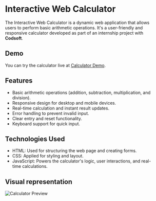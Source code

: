 # Interactive Web Calculator

The Interactive Web Calculator is a dynamic web application that allows users to perform basic arithmetic operations. It's a user-friendly and responsive calculator developed as part of an internship project with **Codsoft**.


## Demo

You can try the calculator live at [Calculator Demo](https://7rajnishsharma.github.io/calculator/).

## Features

- Basic arithmetic operations (addition, subtraction, multiplication, and division).
- Responsive design for desktop and mobile devices.
- Real-time calculation and instant result updates.
- Error handling to prevent invalid input.
- Clear entry and reset functionality.
- Keyboard support for quick input.

## Technologies Used

- HTML: Used for structuring the web page and creating forms.
- CSS: Applied for styling and layout.
- JavaScript: Powers the calculator's logic, user interactions, and real-time calculations.

## Visual representation
![Calculator Preview](https://github.com/7rajnishsharma/calculator/assets/111423953/37bc8753-7490-4a98-af32-75e307189405)


